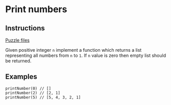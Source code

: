 # Print numbers

## Instructions

[Puzzle files](.)

Given positive integer `n` implement a function which returns a list representing all numbers from `n` to `1`. If `n` value is zero then
empty list should be returned.

## Examples

```
printNumber(0) // []
printNumber(2) // [2, 1]
printNumber(5) // [5, 4, 3, 2, 1]
```

